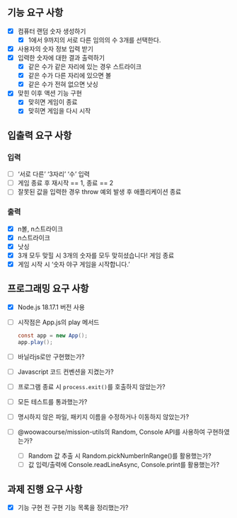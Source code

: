 ## 기능 요구 사항

- [x]  컴퓨터 랜덤 숫자 생성하기
    - [x]  1에서 9까지의 서로 다른 임의의 수 3개를 선택한다.
- [x]  사용자의 숫자 정보 입력 받기
- [x]  입력한 숫자에 대한 결과 출력하기
    - [x]  같은 수가 같은 자리에 있는 경우 스트라이크
    - [x]  같은 수가 다른 자리에 있으면 볼
    - [x]  같은 수가 전혀 없으면 낫싱
- [x]  맞힌 이후 액션 기능 구현
    - [x]  맞히면 게임이 종료
    - [x]  맞히면 게임을 다시 시작

## 입출력 요구 사항

### 입력

- [ ]  ‘서로 다른’ ‘3자리’ ‘수’ 입력
- [ ]  게임 종료 후 재시작 == 1, 종료 == 2
- [ ]  잘못된 값을 입력한 경우 throw 예외 발생 후 애플리케이션 종료

### 출력

- [x]  n볼, n스트라이크
- [x]  n스트라이크
- [x]  낫싱
- [x]  3개 모두 맞힐 시 3개의 숫자를 모두 맞히셨습니다! 게임 종료
- [x]  게임 시작 시 ‘숫자 야구 게임을 시작합니다.’

## 프로그래밍 요구 사항

- [x]  Node.js 18.17.1 버전 사용
- [ ]  시작점은 App.js의 play 메서드
    
    ```java
    const app = new App();
    app.play();
    ```
    
- [ ]  바닐라js로만 구현했는가?
- [ ]  Javascript 코드 컨벤션을 지켰는가?
- [ ]  프로그램 종료 시 `process.exit()`를 호출하지 않았는가?
- [ ]  모든 테스트를 통과했는가?
- [ ]  명시하지 않은 파일, 패키지 이름을 수정하거나 이동하지 않았는가?
- [ ]  @woowacourse/mission-utils의 Random, Console API를 사용하여 구현하였는가?
    - [ ]  Random 값 추출 시 Random.pickNumberInRange()를 활용했는가?
    - [ ]  값 입력/출력에 Console.readLineAsync, Console.print를 활용했는가?

## 과제 진행 요구 사항

- [x]  기능 구현 전 구현 기능 목록을 정리했는가?